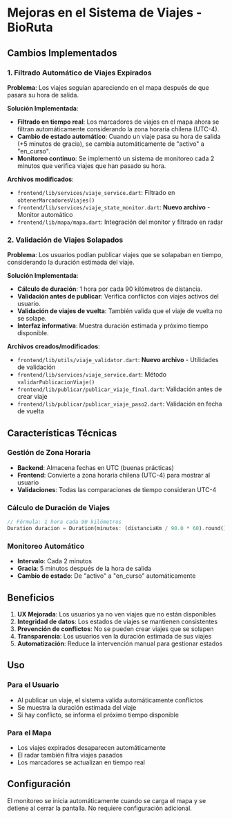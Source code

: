 # Mejoras en el Sistema de Viajes - BioRuta

## Cambios Implementados

### 1. Filtrado Automático de Viajes Expirados

**Problema**: Los viajes seguían apareciendo en el mapa después de que pasara su hora de salida.

**Solución Implementada**:
- **Filtrado en tiempo real**: Los marcadores de viajes en el mapa ahora se filtran automáticamente considerando la zona horaria chilena (UTC-4).
- **Cambio de estado automático**: Cuando un viaje pasa su hora de salida (+5 minutos de gracia), se cambia automáticamente de "activo" a "en_curso".
- **Monitoreo continuo**: Se implementó un sistema de monitoreo cada 2 minutos que verifica viajes que han pasado su hora.

**Archivos modificados**:
- `frontend/lib/services/viaje_service.dart`: Filtrado en `obtenerMarcadoresViajes()`
- `frontend/lib/services/viaje_state_monitor.dart`: **Nuevo archivo** - Monitor automático
- `frontend/lib/mapa/mapa.dart`: Integración del monitor y filtrado en radar

### 2. Validación de Viajes Solapados

**Problema**: Los usuarios podían publicar viajes que se solapaban en tiempo, considerando la duración estimada del viaje.

**Solución Implementada**:
- **Cálculo de duración**: 1 hora por cada 90 kilómetros de distancia.
- **Validación antes de publicar**: Verifica conflictos con viajes activos del usuario.
- **Validación de viajes de vuelta**: También valida que el viaje de vuelta no se solape.
- **Interfaz informativa**: Muestra duración estimada y próximo tiempo disponible.

**Archivos creados/modificados**:
- `frontend/lib/utils/viaje_validator.dart`: **Nuevo archivo** - Utilidades de validación
- `frontend/lib/services/viaje_service.dart`: Método `validarPublicacionViaje()`
- `frontend/lib/publicar/publicar_viaje_final.dart`: Validación antes de crear viaje
- `frontend/lib/publicar/publicar_viaje_paso2.dart`: Validación en fecha de vuelta

## Características Técnicas

### Gestión de Zona Horaria
- **Backend**: Almacena fechas en UTC (buenas prácticas)
- **Frontend**: Convierte a zona horaria chilena (UTC-4) para mostrar al usuario
- **Validaciones**: Todas las comparaciones de tiempo consideran UTC-4

### Cálculo de Duración de Viajes
```dart
// Fórmula: 1 hora cada 90 kilómetros
Duration duracion = Duration(minutes: (distanciaKm / 90.0 * 60).round());
```

### Monitoreo Automático
- **Intervalo**: Cada 2 minutos
- **Gracia**: 5 minutos después de la hora de salida
- **Cambio de estado**: De "activo" a "en_curso" automáticamente

## Beneficios

1. **UX Mejorada**: Los usuarios ya no ven viajes que no están disponibles
2. **Integridad de datos**: Los estados de viajes se mantienen consistentes
3. **Prevención de conflictos**: No se pueden crear viajes que se solapen
4. **Transparencia**: Los usuarios ven la duración estimada de sus viajes
5. **Automatización**: Reduce la intervención manual para gestionar estados

## Uso

### Para el Usuario
- Al publicar un viaje, el sistema valida automáticamente conflictos
- Se muestra la duración estimada del viaje
- Si hay conflicto, se informa el próximo tiempo disponible

### Para el Mapa
- Los viajes expirados desaparecen automáticamente
- El radar también filtra viajes pasados
- Los marcadores se actualizan en tiempo real

## Configuración

El monitoreo se inicia automáticamente cuando se carga el mapa y se detiene al cerrar la pantalla. No requiere configuración adicional.
